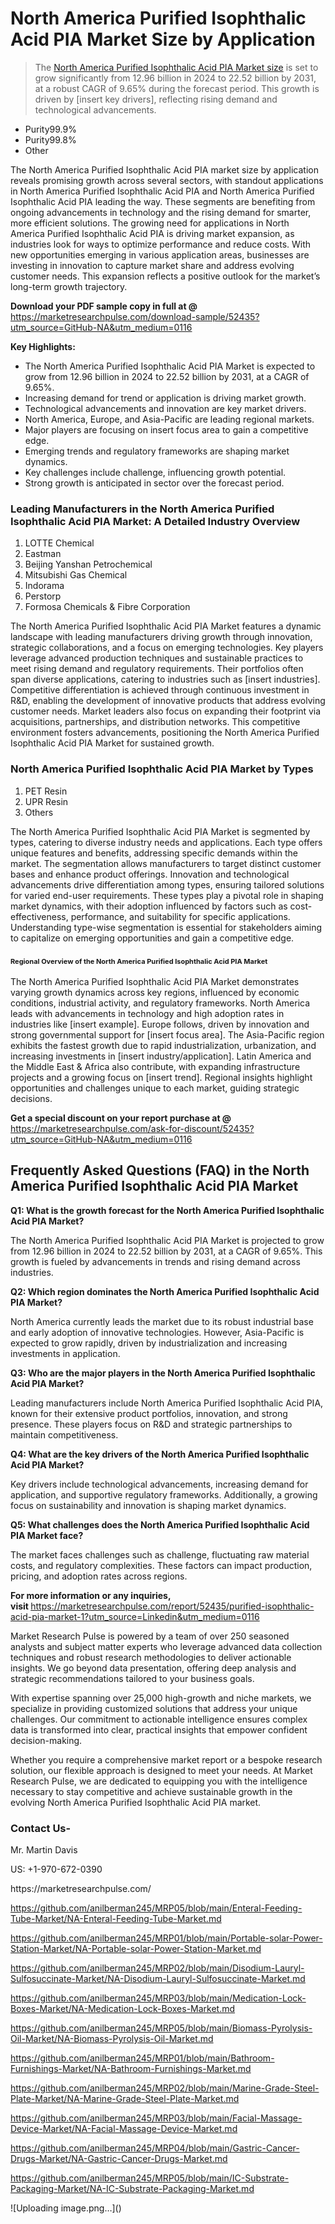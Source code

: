 <h1>North America Purified Isophthalic Acid PIA Market&nbsp;Size by Application</h1><blockquote><p>The <a href="https://marketresearchpulse.com/download-sample/52435?utm_source=GitHub-NA&amp;utm_medium=0116">North America Purified Isophthalic Acid PIA Market size</a> is set to grow significantly from 12.96 billion in 2024 to 22.52 billion by 2031, at a robust CAGR of 9.65% during the forecast period. This growth is driven by [insert key drivers], reflecting rising demand and technological advancements.</p></blockquote><ul><li>Purity99.9% <li> Purity99.8% <li> Other</li></ul><p>The North America Purified Isophthalic Acid PIA market size by application reveals promising growth across several sectors, with standout applications in North America Purified Isophthalic Acid PIA and North America Purified Isophthalic Acid PIA leading the way. These segments are benefiting from ongoing advancements in technology and the rising demand for smarter, more efficient solutions. The growing need for applications in North America Purified Isophthalic Acid PIA is driving market expansion, as industries look for ways to optimize performance and reduce costs. With new opportunities emerging in various application areas, businesses are investing in innovation to capture market share and address evolving customer needs. This expansion reflects a positive outlook for the market’s long-term growth trajectory.</p><p><strong>Download your PDF sample copy in full at @ </strong><a href="https://marketresearchpulse.com/download-sample/52435?utm_source=GitHub-NA&amp;utm_medium=0116">https://marketresearchpulse.com/download-sample/52435?utm_source=GitHub-NA&amp;utm_medium=0116</a></p><p><strong>Key Highlights: </strong></p><ul><li>The North America Purified Isophthalic Acid PIA Market is expected to grow from 12.96 billion in 2024 to 22.52 billion by 2031, at a CAGR of 9.65%.</li><li>Increasing demand for trend or application is driving market growth.</li><li>Technological advancements and innovation are key market drivers.</li><li>North America, Europe, and Asia-Pacific are leading regional markets.</li><li>Major players are focusing on insert focus area to gain a competitive edge.</li><li>Emerging trends and regulatory frameworks are shaping market dynamics.</li><li>Key challenges include challenge, influencing growth potential.</li><li>Strong growth is anticipated in sector over the forecast period.</li></ul><h3>Leading Manufacturers in the North America Purified Isophthalic Acid PIA Market: A Detailed Industry Overview</h3><ol><li>LOTTE Chemical</li><li>Eastman</li><li>Beijing Yanshan Petrochemical</li><li>Mitsubishi Gas Chemical</li><li>Indorama</li><li>Perstorp</li><li>Formosa Chemicals & Fibre Corporation</li></ol><div class="flex max-w-full flex-col flex-grow"><div class="min-h-8 text-message flex w-full flex-col items-end gap-2 whitespace-normal break-words [.text-message+&amp;]:mt-5" dir="auto" data-message-author-role="assistant" data-message-id="fd8432e4-4910-450d-b182-61b7bfb0a01f" data-message-model-slug="gpt-4o"><div class="flex w-full flex-col gap-1 empty:hidden first:pt-[3px]"><div class="markdown prose w-full break-words dark:prose-invert light"><p>The North America Purified Isophthalic Acid PIA Market features a dynamic landscape with leading manufacturers driving growth through innovation, strategic collaborations, and a focus on emerging technologies. Key players leverage advanced production techniques and sustainable practices to meet rising demand and regulatory requirements. Their portfolios often span diverse applications, catering to industries such as [insert industries]. Competitive differentiation is achieved through continuous investment in R&amp;D, enabling the development of innovative products that address evolving customer needs. Market leaders also focus on expanding their footprint via acquisitions, partnerships, and distribution networks. This competitive environment fosters advancements, positioning the North America Purified Isophthalic Acid PIA Market for sustained growth.</p></div></div></div></div><h3>North America Purified Isophthalic Acid PIA Market by Types</h3><ol><li>PET Resin <li> UPR Resin <li> Others</li></ol><div class="flex max-w-full flex-col flex-grow"><div class="min-h-8 text-message flex w-full flex-col items-end gap-2 whitespace-normal break-words [.text-message+&amp;]:mt-5" dir="auto" data-message-author-role="assistant" data-message-id="084470be-0bb7-4664-bddf-5156b4f41249" data-message-model-slug="gpt-4o-mini"><div class="flex w-full flex-col gap-1 empty:hidden first:pt-[3px]"><div class="markdown prose w-full break-words dark:prose-invert light"><p>The North America Purified Isophthalic Acid PIA Market is segmented by types, catering to diverse industry needs and applications. Each type offers unique features and benefits, addressing specific demands within the market. The segmentation allows manufacturers to target distinct customer bases and enhance product offerings. Innovation and technological advancements drive differentiation among types, ensuring tailored solutions for varied end-user requirements. These types play a pivotal role in shaping market dynamics, with their adoption influenced by factors such as cost-effectiveness, performance, and suitability for specific applications. Understanding type-wise segmentation is essential for stakeholders aiming to capitalize on emerging opportunities and gain a competitive edge.</p></div></div></div></div><h3><span style="font-size: 11px;">Regional Overview of the North America Purified Isophthalic Acid PIA Market</span></h3><div class="flex max-w-full flex-col flex-grow"><div class="min-h-8 text-message flex w-full flex-col items-end gap-2 whitespace-normal break-words [.text-message+&amp;]:mt-5" dir="auto" data-message-author-role="assistant" data-message-id="e9038762-ce64-4e30-91c9-9bd413514231" data-message-model-slug="gpt-4o-mini"><div class="flex w-full flex-col gap-1 empty:hidden first:pt-[3px]"><div class="markdown prose w-full break-words dark:prose-invert light"><p>The North America Purified Isophthalic Acid PIA Market demonstrates varying growth dynamics across key regions, influenced by economic conditions, industrial activity, and regulatory frameworks. North America leads with advancements in technology and high adoption rates in industries like [insert example]. Europe follows, driven by innovation and strong governmental support for [insert focus area]. The Asia-Pacific region exhibits the fastest growth due to rapid industrialization, urbanization, and increasing investments in [insert industry/application]. Latin America and the Middle East &amp; Africa also contribute, with expanding infrastructure projects and a growing focus on [insert trend]. Regional insights highlight opportunities and challenges unique to each market, guiding strategic decisions.</p></div></div></div></div><p><strong>Get a special discount on your report purchase at @ </strong><a href="https://marketresearchpulse.com/ask-for-discount/52435?utm_source=GitHub-NA&amp;utm_medium=0116">https://marketresearchpulse.com/ask-for-discount/52435?utm_source=GitHub-NA&amp;utm_medium=0116</a></p><h2>Frequently Asked Questions (FAQ) in the North America Purified Isophthalic Acid PIA Market</h2><p><strong>Q1: What is the growth forecast for the North America Purified Isophthalic Acid PIA Market?</strong></p><p>The North America Purified Isophthalic Acid PIA Market is projected to grow from 12.96 billion in 2024 to 22.52 billion by 2031, at a CAGR of 9.65%. This growth is fueled by advancements in trends and rising demand across industries.</p><p><strong>Q2: Which region dominates the North America Purified Isophthalic Acid PIA Market?</strong></p><p>North America currently leads the market due to its robust industrial base and early adoption of innovative technologies. However, Asia-Pacific is expected to grow rapidly, driven by industrialization and increasing investments in application.</p><p><strong>Q3: Who are the major players in the North America Purified Isophthalic Acid PIA Market?</strong></p><p>Leading manufacturers include North America Purified Isophthalic Acid PIA, known for their extensive product portfolios, innovation, and strong presence. These players focus on R&amp;D and strategic partnerships to maintain competitiveness.</p><p><strong>Q4: What are the key drivers of the North America Purified Isophthalic Acid PIA Market?</strong></p><p>Key drivers include technological advancements, increasing demand for application, and supportive regulatory frameworks. Additionally, a growing focus on sustainability and innovation is shaping market dynamics.</p><p><strong>Q5: What challenges does the North America Purified Isophthalic Acid PIA Market face?</strong></p><p>The market faces challenges such as challenge, fluctuating raw material costs, and regulatory complexities. These factors can impact production, pricing, and adoption rates across regions.</p><p><strong>For more information or any inquiries, visit&nbsp;</strong><a href="https://marketresearchpulse.com/report/52435/purified-isophthalic-acid-pia-market-1?utm_source=Linkedin&utm_medium=0116">https://marketresearchpulse.com/report/52435/purified-isophthalic-acid-pia-market-1?utm_source=Linkedin&utm_medium=0116</a></p><p>Market Research Pulse is powered by a team of over 250 seasoned analysts and subject matter experts who leverage advanced data collection techniques and robust research methodologies to deliver actionable insights. We go beyond data presentation, offering deep analysis and strategic recommendations tailored to your business goals.</p><p>With expertise spanning over 25,000 high-growth and niche markets, we specialize in providing customized solutions that address your unique challenges. Our commitment to actionable intelligence ensures complex data is transformed into clear, practical insights that empower confident decision-making.</p><p>Whether you require a comprehensive market report or a bespoke research solution, our flexible approach is designed to meet your needs. At Market Research Pulse, we are dedicated to equipping you with the intelligence necessary to stay competitive and achieve sustainable growth in the evolving North America Purified Isophthalic Acid PIA market.</p><h3><strong>Contact Us-</strong></h3><p>Mr. Martin Davis</p><p>US: +1-970-672-0390</p><p>https://marketresearchpulse.com/</p><p><a href="https://github.com/anilberman245/MRP05/blob/main/Enteral-Feeding-Tube-Market/NA-Enteral-Feeding-Tube-Market.md">https://github.com/anilberman245/MRP05/blob/main/Enteral-Feeding-Tube-Market/NA-Enteral-Feeding-Tube-Market.md</a></p><p><a href="https://github.com/anilberman245/MRP01/blob/main/Portable-solar-Power-Station-Market/NA-Portable-solar-Power-Station-Market.md">https://github.com/anilberman245/MRP01/blob/main/Portable-solar-Power-Station-Market/NA-Portable-solar-Power-Station-Market.md</a></p><p><a href="https://github.com/anilberman245/MRP02/blob/main/Disodium-Lauryl-Sulfosuccinate-Market/NA-Disodium-Lauryl-Sulfosuccinate-Market.md">https://github.com/anilberman245/MRP02/blob/main/Disodium-Lauryl-Sulfosuccinate-Market/NA-Disodium-Lauryl-Sulfosuccinate-Market.md</a></p><p><a href="https://github.com/anilberman245/MRP03/blob/main/Medication-Lock-Boxes-Market/NA-Medication-Lock-Boxes-Market.md">https://github.com/anilberman245/MRP03/blob/main/Medication-Lock-Boxes-Market/NA-Medication-Lock-Boxes-Market.md</a></p><p><a href="https://github.com/anilberman245/MRP05/blob/main/Biomass-Pyrolysis-Oil-Market/NA-Biomass-Pyrolysis-Oil-Market.md">https://github.com/anilberman245/MRP05/blob/main/Biomass-Pyrolysis-Oil-Market/NA-Biomass-Pyrolysis-Oil-Market.md</a></p><p><a href="https://github.com/anilberman245/MRP01/blob/main/Bathroom-Furnishings-Market/NA-Bathroom-Furnishings-Market.md">https://github.com/anilberman245/MRP01/blob/main/Bathroom-Furnishings-Market/NA-Bathroom-Furnishings-Market.md</a></p><p><a href="https://github.com/anilberman245/MRP02/blob/main/Marine-Grade-Steel-Plate-Market/NA-Marine-Grade-Steel-Plate-Market.md">https://github.com/anilberman245/MRP02/blob/main/Marine-Grade-Steel-Plate-Market/NA-Marine-Grade-Steel-Plate-Market.md</a></p><p><a href="https://github.com/anilberman245/MRP03/blob/main/Facial-Massage-Device-Market/NA-Facial-Massage-Device-Market.md">https://github.com/anilberman245/MRP03/blob/main/Facial-Massage-Device-Market/NA-Facial-Massage-Device-Market.md</a></p><p><a href="https://github.com/anilberman245/MRP04/blob/main/Gastric-Cancer-Drugs-Market/NA-Gastric-Cancer-Drugs-Market.md">https://github.com/anilberman245/MRP04/blob/main/Gastric-Cancer-Drugs-Market/NA-Gastric-Cancer-Drugs-Market.md</a></p><p><a href="https://github.com/anilberman245/MRP05/blob/main/IC-Substrate-Packaging-Market/NA-IC-Substrate-Packaging-Market.md">https://github.com/anilberman245/MRP05/blob/main/IC-Substrate-Packaging-Market/NA-IC-Substrate-Packaging-Market.md</a></p>
![Uploading image.png…]()
